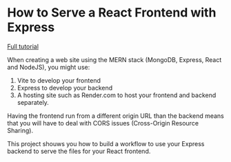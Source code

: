 # How to Serve a React Frontend with Express #

[Full tutorial](https://merncraft.github.io/vite-react-express/)

When creating a web site using the MERN stack (MongoDB, Express, React and NodeJS), you might use:

1. Vite to develop your frontend
2. Express to develop your backend
3. A hosting site such as Render.com to host your frontend and backend separately.

Having the frontend run from a different origin URL than the backend means that you will have to deal with CORS issues (Cross-Origin Resource Sharing).

This project shouws you how to build a workflow to use your Express backend to serve the files for your React frontend.
